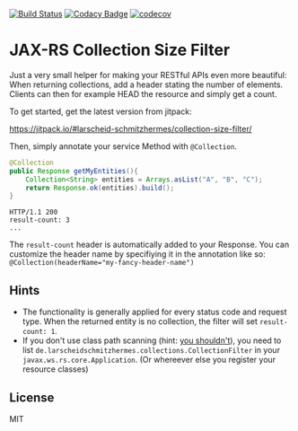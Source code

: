 [![Build Status](https://travis-ci.org/larscheid-schmitzhermes/collection-size-filter.svg?branch=master)](https://travis-ci.org/larscheid-schmitzhermes/collection-size-filter)
[![Codacy Badge](https://api.codacy.com/project/badge/Grade/1543b17855c146ad9d6881585d88220a)](https://www.codacy.com/app/tobilarscheid/collection-size-filter?utm_source=github.com&amp;utm_medium=referral&amp;utm_content=larscheid-schmitzhermes/collection-size-filter&amp;utm_campaign=Badge_Grade)
[![codecov](https://codecov.io/gh/larscheid-schmitzhermes/collection-size-filter/branch/master/graph/badge.svg)](https://codecov.io/gh/larscheid-schmitzhermes/collection-size-filter)

# JAX-RS Collection Size Filter

Just a very small helper for making your RESTful APIs even more beautiful: When returning collections, add a header stating the number of elements. Clients can then for example HEAD the resource and simply get a count.

To get started, get the latest version from jitpack:

https://jitpack.io/#larscheid-schmitzhermes/collection-size-filter/

Then, simply annotate your service Method with `@Collection`.

```java
@Collection
public Response getMyEntities(){
    Collection<String> entities = Arrays.asList("A", "B", "C");
    return Response.ok(entities).build();
}
```

```HTTP
HTTP/1.1 200
result-count: 3
...
```

The `result-count` header is automatically added to your Response. You can customize the header name by specifiying it in the annotation like so: `@Collection(headerName="my-fancy-header-name")`

## Hints
  - The functionality is generally applied for every status code and request type. When the returned entity is no collection, the filter will set `result-count: 1`.
  - If you don't use class path scanning (hint: [you shouldn't]), you need to list `de.larscheidschmitzhermes.collections.CollectionFilter` in your `javax.ws.rs.core.Application`. (Or whereever else you register your resource classes)

License
----

MIT

   [you shouldn't]: <https://blogs.oracle.com/japod/entry/when_to_use_jax_rs>
